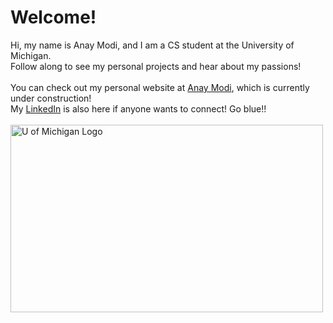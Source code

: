 # Welcome!

Hi, my name is Anay Modi, and I am a CS student at the University of Michigan. <br /> 
Follow along to see my personal projects and hear about my passions! <br/> <br/>
You can check out my personal website at [Anay Modi](https://anay-m.github.io), which is currently under construction! <br/>
My [LinkedIn](https://www.linkedin.com/in/anay-modi/) is also here if anyone wants to connect! Go blue!! <br/> <br/>
<img src = https://github.com/anay-m/anay-m.github.io/assets/113303280/417ec1a8-94f8-4319-bc61-39dc6c756e32 alt = "U of Michigan Logo"  width = "500" height = "300">

